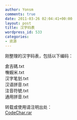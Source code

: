```yaml
---
author: Yonsm
comments: true
date: 2011-03-26 02:04:41+00:00
layout: post
title: 汉字码表
wordpress_id: 533
categories:
- 资源
---
```


刚整理的汉字码表，包括以下编码：  
  
倉吉碼.txt  
嘸蝦米.txt  
汉字笔划.txt  
汉语拼音.txt  
注音符號.txt  
通用拼音.txt  
<!-- more -->  
转载或使用请注明出处：  
[CodeChar.rar](/assets/1301047407_7597ce4b.rar)  

